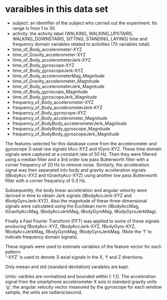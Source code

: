 # varaibles in this data set
- subject: an identifier of the subject who carried out the experiment. Its range is from 1 to 30.
- activity: the activity label (WALKING, WALKING_UPSTAIRS, WALKING_DOWNSTAIRS, SITTING, STANDING, LAYING)
time and frequency domain variables related to activities (70 variables total):
- time_of_Body_accelerometer-XYZ
- time_of_Gravity_accelerometer-XYZ
- time_of_Body_accelerometerJerk-XYZ
- time_of_Body_gyroscope-XYZ
- time_of_Body_gyroscopeJerk-XYZ
- time_of_Body_accelerometerMag_Magnitude
- time_of_Gravity_accelerometer_Magnitude
- time_of_Body_accelerometerJerk_Magnitude
- time_of_Body_gyroscope_Magnitude
- time_of_Body_gyroscopeJerk_Magnitude
- frequency_of_Body_accelerometer-XYZ
- frequency_of_Body_accelerometerJerk-XYZ
- frequency_of_Body_gyroscope-XYZ
- frequency_of_Body_accelerometer_Magnitude
- frequency_of_BodyBody_accelerometerJerk_Magnitude
- frequency_of_BodyBody_gyroscope_Magnitude
- frequency_of_BodyBody_gyroscopeJerk_Magnitude

The features selected for this database come from the accelerometer and gyroscope 3-axial raw signals tAcc-XYZ and tGyro-XYZ. 
These time domain signals were captured at a constant rate of 50 Hz. 
Then they were filtered using a median filter and a 3rd order low pass Butterworth filter with a corner frequency of 
20 Hz to remove noise. Similarly, the acceleration signal was then separated into body and gravity acceleration signals 
(tBodyAcc-XYZ and tGravityAcc-XYZ) using another low pass Butterworth filter with a corner frequency of 0.3 Hz. 

Subsequently, the body linear acceleration and angular velocity were derived in time to obtain Jerk signals (tBodyAccJerk-XYZ 
and tBodyGyroJerk-XYZ). Also the magnitude of these three-dimensional signals were calculated using the Euclidean norm 
(tBodyAccMag, tGravityAccMag, tBodyAccJerkMag, tBodyGyroMag, tBodyGyroJerkMag). 

Finally a Fast Fourier Transform (FFT) was applied to some of these signals producing fBodyAcc-XYZ, fBodyAccJerk-XYZ, 
fBodyGyro-XYZ, fBodyAccJerkMag, fBodyGyroMag, fBodyGyroJerkMag. (Note the 'f' to indicate frequency domain signals). 

These signals were used to estimate variables of the feature vector for each pattern:  
'-XYZ' is used to denote 3-axial signals in the X, Y and Z directions.

Only meean and std (standard devitation) varaibles are kept.

Units: varibles are normalized and bounded within [-1,1]. The acceleration signal from the smartphone accelerometer 
X axis in standard gravity units 'g'; the angular velocity vector measured by the gyroscope for each window sample, 
the units are radians/second.


